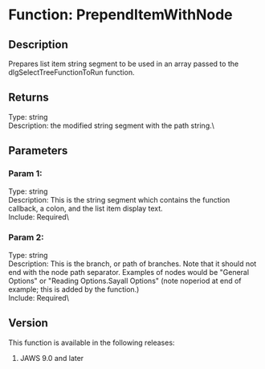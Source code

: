 # Function: PrependItemWithNode

## Description

Prepares list item string segment to be used in an array passed to the
dlgSelectTreeFunctionToRun function.

## Returns

Type: string\
Description: the modified string segment with the path string.\

## Parameters

### Param 1:

Type: string\
Description: This is the string segment which contains the function
callback, a colon, and the list item display text.\
Include: Required\

### Param 2:

Type: string\
Description: This is the branch, or path of branches. Note that it
should not end with the node path separator. Examples of nodes would be
\"General Options\" or \"Reading Options.Sayall Options\" (note noperiod
at end of example; this is added by the function.)\
Include: Required\

## Version

This function is available in the following releases:

1.  JAWS 9.0 and later
